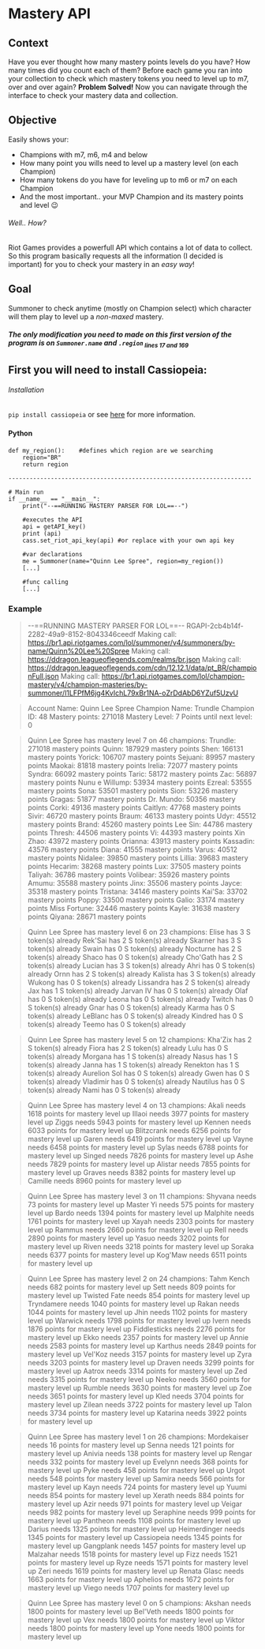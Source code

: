 # Mastery API

## **Context**
Have you ever thought how many mastery points levels do you have? How many times did you count each of them? Before each game you ran into your collection to check which mastery tokens you need to level up to m7, over and over again?
**Problem Solved!** Now you can navigate through the interface to check your mastery data and collection.

## **Objective**
Easily shows your:
-	Champions with m7, m6, m4 and below
-	How many point you wills need to level up a mastery level (on each Champion)
-	How many tokens do you have for leveling up to m6 or m7 on each Champion
-	And the most important.. your MVP Champion and its mastery points and level 😉



###### Well.. How?
Riot Games provides a powerfull API which contains a lot of data to collect.
So this program basically requests all the information (I decided is important) for you to check your mastery in an *easy way*!

## **Goal**
Summoner to check anytime (mostly on Champion select) which character will them play to level up a *non-maxed* mastery.

#####  The only modification you need to made on this first version of the program is on `Summoner.name` and `.region`<sub> lines 17 and 169</sub>


## First you will need to install Cassiopeia:
###### Installation
`pip install cassiopeia` or see [here](http://cassiopeia.readthedocs.io/en/latest/setup.html) for more information.

#### Python　
	def my_region():    #defines which region are we searching
		region="BR"
		return region
	
	--------------------------------------------------------------------- 
	
	# Main run  
	if __name__ == "__main__":
		print("--==RUNNING MASTERY PARSER FOR LOL==--")
		
		#executes the API 
		api = getAPI_key()
		print (api)
		cass.set_riot_api_key(api) #or replace with your own api key

		#var declarations
		me = Summoner(name="Quinn Lee Spree", region=my_region())
		[...]

		#func calling
		[...]



### Example
>--==RUNNING MASTERY PARSER FOR LOL==--
RGAPI-2cb4b14f-2282-49a9-8152-8043346ceedf
Making call: https://br1.api.riotgames.com/lol/summoner/v4/summoners/by-name/Quinn%20Lee%20Spree
Making call: https://ddragon.leagueoflegends.com/realms/br.json
Making call: https://ddragon.leagueoflegends.com/cdn/12.12.1/data/pt_BR/championFull.json
Making call: https://br1.api.riotgames.com/lol/champion-mastery/v4/champion-masteries/by-summoner/l1LFPfM6jg4KvIchL79xBr1NA-oZrDdAbD6YZuf5UzvU

>Account Name: Quinn Lee Spree
Champion Name: Trundle
Champion ID: 48
Mastery points: 271018
Mastery Level: 7
Points until next level: 0

>Quinn Lee Spree has mastery level 7 on 46 champions:
Trundle: 271018 mastery points
Quinn: 187929 mastery points
Shen: 166131 mastery points
Yorick: 106707 mastery points
Sejuani: 89957 mastery points
Maokai: 81818 mastery points
Irelia: 72077 mastery points
Syndra: 66092 mastery points
Taric: 58172 mastery points
Zac: 56897 mastery points
Nunu e Willump: 53934 mastery points
Ezreal: 53555 mastery points
Sona: 53501 mastery points
Sion: 53226 mastery points
Gragas: 51877 mastery points
Dr. Mundo: 50356 mastery points
Corki: 49136 mastery points
Caitlyn: 47768 mastery points
Sivir: 46720 mastery points
Braum: 46133 mastery points
Udyr: 45512 mastery points
Brand: 45260 mastery points
Lee Sin: 44786 mastery points
Thresh: 44506 mastery points
Vi: 44393 mastery points
Xin Zhao: 43972 mastery points
Orianna: 43913 mastery points
Kassadin: 43576 mastery points
Diana: 41555 mastery points
Varus: 40512 mastery points
Nidalee: 39850 mastery points
Lillia: 39683 mastery points
Hecarim: 38268 mastery points
Lux: 37505 mastery points
Taliyah: 36786 mastery points
Volibear: 35926 mastery points
Amumu: 35588 mastery points
Jinx: 35506 mastery points
Jayce: 35318 mastery points
Tristana: 34146 mastery points
Kai'Sa: 33702 mastery points
Poppy: 33500 mastery points
Galio: 33174 mastery points
Miss Fortune: 32446 mastery points
Kayle: 31638 mastery points
Qiyana: 28671 mastery points

>Quinn Lee Spree has mastery level 6 on 23 champions:
Elise has 3 S token(s) already
Rek'Sai has 2 S token(s) already
Skarner has 3 S token(s) already
Swain has 0 S token(s) already
Nocturne has 2 S token(s) already
Shaco has 0 S token(s) already
Cho'Gath has 2 S token(s) already
Lucian has 3 S token(s) already
Ahri has 0 S token(s) already
Ornn has 2 S token(s) already
Kalista has 3 S token(s) already
Wukong has 0 S token(s) already
Lissandra has 2 S token(s) already
Jax has 1 S token(s) already
Jarvan IV has 0 S token(s) already
Olaf has 0 S token(s) already
Leona has 0 S token(s) already
Twitch has 0 S token(s) already
Gnar has 0 S token(s) already
Karma has 0 S token(s) already
LeBlanc has 0 S token(s) already
Kindred has 0 S token(s) already
Teemo has 0 S token(s) already

>Quinn Lee Spree has mastery level 5 on 12 champions:
Kha'Zix has 2 S token(s) already
Fiora has 2 S token(s) already
Lulu has 0 S token(s) already
Morgana has 1 S token(s) already
Nasus has 1 S token(s) already
Janna has 1 S token(s) already
Renekton has 1 S token(s) already
Aurelion Sol has 0 S token(s) already
Gwen has 0 S token(s) already
Vladimir has 0 S token(s) already
Nautilus has 0 S token(s) already
Nami has 0 S token(s) already

>Quinn Lee Spree has mastery level 4 on 13 champions:
Akali needs 1618 points for mastery level up
Illaoi needs 3977 points for mastery level up
Ziggs needs 5943 points for mastery level up
Kennen needs 6033 points for mastery level up
Blitzcrank needs 6256 points for mastery level up
Garen needs 6419 points for mastery level up
Vayne needs 6458 points for mastery level up
Sylas needs 6788 points for mastery level up
Singed needs 7826 points for mastery level up
Ashe needs 7829 points for mastery level up
Alistar needs 7855 points for mastery level up
Graves needs 8382 points for mastery level up
Camille needs 8960 points for mastery level up

>Quinn Lee Spree has mastery level 3 on 11 champions:
Shyvana needs 73 points for mastery level up
Master Yi needs 575 points for mastery level up
Bardo needs 1394 points for mastery level up
Malphite needs 1761 points for mastery level up
Xayah needs 2303 points for mastery level up
Rammus needs 2660 points for mastery level up
Rell needs 2890 points for mastery level up
Yasuo needs 3202 points for mastery level up
Riven needs 3218 points for mastery level up
Soraka needs 6377 points for mastery level up
Kog'Maw needs 6511 points for mastery level up

>Quinn Lee Spree has mastery level 2 on 24 champions:
Tahm Kench needs 682 points for mastery level up
Sett needs 809 points for mastery level up
Twisted Fate needs 854 points for mastery level up
Tryndamere needs 1040 points for mastery level up
Rakan needs 1044 points for mastery level up
Jhin needs 1102 points for mastery level up
Warwick needs 1798 points for mastery level up
Ivern needs 1876 points for mastery level up
Fiddlesticks needs 2276 points for mastery level up
Ekko needs 2357 points for mastery level up
Annie needs 2583 points for mastery level up
Karthus needs 2849 points for mastery level up
Vel'Koz needs 3157 points for mastery level up
Zyra needs 3203 points for mastery level up
Draven needs 3299 points for mastery level up
Aatrox needs 3314 points for mastery level up
Zed needs 3315 points for mastery level up
Neeko needs 3560 points for mastery level up
Rumble needs 3630 points for mastery level up
Zoe needs 3651 points for mastery level up
Kled needs 3704 points for mastery level up
Zilean needs 3722 points for mastery level up
Talon needs 3734 points for mastery level up
Katarina needs 3922 points for mastery level up

>Quinn Lee Spree has mastery level 1 on 26 champions:
Mordekaiser needs 16 points for mastery level up
Senna needs 121 points for mastery level up
Anivia needs 138 points for mastery level up
Rengar needs 332 points for mastery level up
Evelynn needs 368 points for mastery level up
Pyke needs 458 points for mastery level up
Urgot needs 548 points for mastery level up
Samira needs 566 points for mastery level up
Kayn needs 724 points for mastery level up
Yuumi needs 854 points for mastery level up
Xerath needs 884 points for mastery level up
Azir needs 971 points for mastery level up
Veigar needs 982 points for mastery level up
Seraphine needs 999 points for mastery level up
Pantheon needs 1108 points for mastery level up
Darius needs 1325 points for mastery level up
Heimerdinger needs 1345 points for mastery level up
Cassiopeia needs 1345 points for mastery level up
Gangplank needs 1457 points for mastery level up
Malzahar needs 1518 points for mastery level up
Fizz needs 1521 points for mastery level up
Ryze needs 1571 points for mastery level up
Zeri needs 1619 points for mastery level up
Renata Glasc needs 1663 points for mastery level up
Aphelios needs 1672 points for mastery level up
Viego needs 1707 points for mastery level up

>Quinn Lee Spree has mastery level 0 on 5 champions:
Akshan needs 1800 points for mastery level up
Bel'Veth needs 1800 points for mastery level up
Vex needs 1800 points for mastery level up
Viktor needs 1800 points for mastery level up
Yone needs 1800 points for mastery level up

